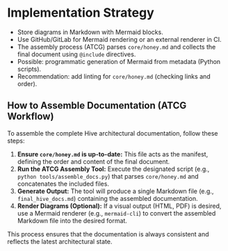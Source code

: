 # Implementation Strategy

- Store diagrams in Markdown with Mermaid blocks.
- Use GitHub/GitLab for Mermaid rendering or an external renderer in CI.
- The assembly process (ATCG) parses `core/honey.md` and collects the final document using `@include` directives.
- Possible: programmatic generation of Mermaid from metadata (Python scripts).
- Recommendation: add linting for `core/honey.md` (checking links and order).

## How to Assemble Documentation (ATCG Workflow)

To assemble the complete Hive architectural documentation, follow these steps:

1.  **Ensure `core/honey.md` is up-to-date:** This file acts as the manifest, defining the order and content of the final document.
2.  **Run the ATCG Assembly Tool:** Execute the designated script (e.g., `python tools/assemble_docs.py`) that parses `core/honey.md` and concatenates the included files.
3.  **Generate Output:** The tool will produce a single Markdown file (e.g., `final_hive_docs.md`) containing the assembled documentation.
4.  **Render Diagrams (Optional):** If a visual output (HTML, PDF) is desired, use a Mermaid renderer (e.g., `mermaid-cli`) to convert the assembled Markdown file into the desired format.

This process ensures that the documentation is always consistent and reflects the latest architectural state.
